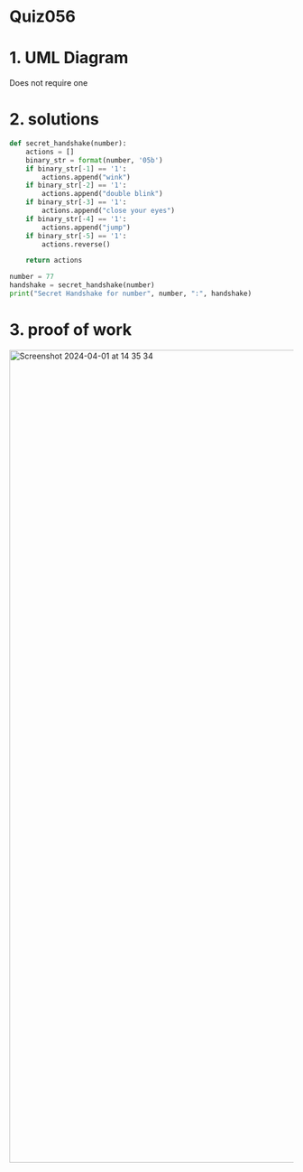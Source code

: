 # Quiz056


# 1. UML Diagram

Does not require one

# 2. solutions

```.py
def secret_handshake(number):
    actions = []
    binary_str = format(number, '05b')
    if binary_str[-1] == '1':
        actions.append("wink")
    if binary_str[-2] == '1':
        actions.append("double blink")
    if binary_str[-3] == '1':
        actions.append("close your eyes")
    if binary_str[-4] == '1':
        actions.append("jump")
    if binary_str[-5] == '1':
        actions.reverse()

    return actions

number = 77
handshake = secret_handshake(number)
print("Secret Handshake for number", number, ":", handshake)

```

# 3. proof of work
<img width="1440" alt="Screenshot 2024-04-01 at 14 35 34" src="https://github.com/Rokyyz/UNIT4/assets/134658259/6f6ede34-6c17-4104-ab9b-8f91dc22fbc9">
